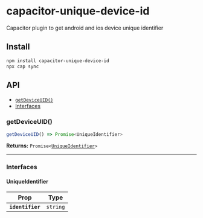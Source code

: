 # capacitor-unique-device-id

Capacitor plugin to get android and ios device unique identifier

## Install

```bash
npm install capacitor-unique-device-id
npx cap sync
```

## API

<docgen-index>

* [`getDeviceUID()`](#getdeviceuid)
* [Interfaces](#interfaces)

</docgen-index>

<docgen-api>
<!--Update the source file JSDoc comments and rerun docgen to update the docs below-->

### getDeviceUID()

```typescript
getDeviceUID() => Promise<UniqueIdentifier>
```

**Returns:** <code>Promise&lt;<a href="#uniqueidentifier">UniqueIdentifier</a>&gt;</code>

--------------------


### Interfaces


#### UniqueIdentifier

| Prop             | Type                |
| ---------------- | ------------------- |
| **`identifier`** | <code>string</code> |

</docgen-api>

